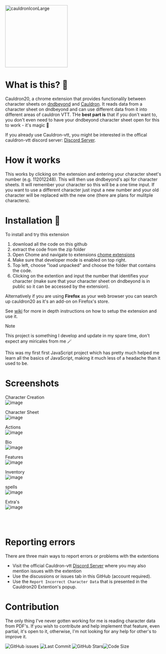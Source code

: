 <img src="https://github.com/Jamster3000/cauldron20/assets/148760154/29aacd8f-604f-43f4-a758-3635c2c32ac6" alt="cauldronIconLarge" width="200" />

# What is this? 🔮

Cauldron20, a chrome extension that provides functionalily between character sheets on [dndbeyond](https://www.dndbeyond.com/) and [Cauldron](https://www.cauldron-vtt.net). It reads data from a character sheet on dndbeyond and can use different data from it into different areas of cauldron VTT. THe **best part is** that if you don't want to, you don't even need to have your dndbeyond character sheet open for this to work - it's magic 🌟 

If you already use Cauldron-vtt, you might be interested in the offical cauldron-vtt discord server: [Discord Server](https://discord.gg/wNRk4qbwXz).

# How it works
This works by clicking on the extension and entering your character sheet's number (e.g. 112012248). This will then use dndbeyond's api for character sheets. It will remember your character so this will be a one time input. If you want to use a different character just input a new number and your old character will be replaced with the new one (there are plans for mulitple characters).

# Installation 🚀
To install and try this extension
1) download all the code on this github
2) extract the code from the zip folder
3) Open Chome and navigate to extensions [chome extensions](chrome://extensions/)
4) Make sure that developer mode is enabled on top right.
5) Top left, choose "load unpacked" and choose the folder that contains the code.
6) Clicking on the extention and input the number that identifies your character (make sure that your character sheet on dndbeyond is in public so it can be accessed by the extension).

Alternatively if you are using **Firefox** as your web browser you can search up cauldron20 as it's an add-on on Firefox's store.

See [wiki](https://github.com/Jamster3000/cauldron20/wiki) for more in depth instructions on how to setup the extension and use it.

> [!NOTE]
> This project is something I develop and update in my spare time, don't expect any miricales from me 🪄

This was my first first JavaScript project which has pretty much helped me learn all the basics of JavaScript, making it much less of a headache than it used to be.

# Screenshots
Character Creation<br>
![image](https://github.com/user-attachments/assets/90914ab0-9c39-4f56-ac51-603617562064)

Character Sheet<br>
![image](https://github.com/user-attachments/assets/c39eb751-c7be-41eb-aac4-c0f74285c79c)

Actions<br>
![image](https://github.com/user-attachments/assets/60578dd6-4e20-4075-ac73-2458443761fd)

Bio<br>
![image](https://github.com/user-attachments/assets/7d8e7fad-9bc8-4591-bf0c-176e169da9eb)

Features<br>
![image](https://github.com/user-attachments/assets/088a109b-c6f3-437e-bad2-583cc9ab5264)

Inventory<br>
![image](https://github.com/user-attachments/assets/b43c116c-4806-4b22-9e69-1f71871a26a1)

spells<br>
![image](https://github.com/user-attachments/assets/5167231b-8214-4099-a471-01845bd70d16)


Extra's<br>
![image](https://github.com/user-attachments/assets/37521b5e-7cdc-4e58-a41d-62dc287d191d)

<br><br>


# Reporting errors
There are three main ways to report errors or problems with the extentions
- Visit the official Cauldron-vtt [Discord Server](https://discord.gg/wNRk4qbwXz) where you may also mention issues with the extention
- Use the discussions or issues tab in this GitHub (account required).
- Use the `Report Incorrect Character Data` that is presented in the Cauldron20 Extention's popup.

# Contribution
The only thing I've never gotten working for me is reading character data from PDF's. If you wish to contribute and help implement that feature, even partial, it's open to it, otherwise, I'm not looking for any help for other's to improve it.

![GitHub issues](https://img.shields.io/github/issues/jamster3000/cauldron20)
![Last Commit](https://img.shields.io/github/last-commit/jamster3000/cauldron20)
![GitHub Stars](https://img.shields.io/github/stars/jamster3000/cauldron20?style=social)![Code Size](https://img.shields.io/github/languages/code-size/jamster3000/cauldron20)
